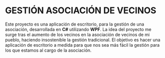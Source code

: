 # GESTIÓN ASOCIACIÓN DE VECINOS 
Este proyecto es una aplicación de escritorio, para la gestión de una asociación, desarrollada en **C#** utilizando **WPF**. La idea del proyecto me surge tras el aumento de los vecinos en la asociación de vecinos de mi pueblo, 
haciendo insostenible la gestión tradicional. El objetivo es hacer una aplicación de escritorio a medida para que nos sea más fácil la gestión para los que estamos al cargo de la asociación.
